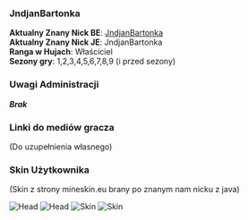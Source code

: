 ### JndjanBartonka

**Aktualny Znany Nick BE**: [JndjanBartonka](https://account.xbox.com/pl-pl/profile?gamertag=JndjanBartonka) <br>
**Aktualny Znany Nick JE**: JndjanBartonka <br>
**Ranga w Hujach**: Właściciel <br>
**Sezony gry**: 1,2,3,4,5,6,7,8,9 (i przed sezony) <br>

### Uwagi Administracji

***Brak***

### Linki do mediów gracza

(Do uzupełnienia własnego)

### Skin Użytkownika

(Skin z strony mineskin.eu brany po znanym nam nicku z java)

![Head](https://mineskin.eu/headhelm/JndjanBartonka/90.png)
![Head](https://mineskin.eu/head/JndjanBartonka/90.png)
![Skin](https://mineskin.eu/armor/bust/JndjanBartonka/90.png)
![Skin](https://mineskin.eu/bust/JndjanBartonka/90.png)
